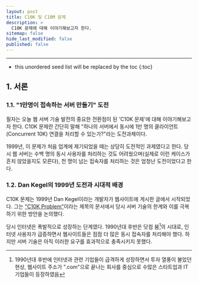 ```yaml
---
layout: post
title: C10K 및 C10M 문제
description: >
  C10K 문제에 대해 이야기해보고자 한다.
sitemap: false
hide_last_modified: false
published: false
---
```


---

* this unordered seed list will be replaced by the toc
{:toc}

## 1. 서론

### 1.1. "1만명이 접속하는 서버 만들기" 도전

필자는 오늘 웹 서버 기술 발전의 중요한 전환점이 된 'C10K 문제'에 대해 이야기해보고자 한다. C10K 문제란 간단히 말해 "하나의 서버에서 동시에 1만 명의 클라이언트(Concurrent 10K) 연결을 처리할 수 있는가?"라는 도전과제이다.

1999년, 이 문제가 처음 업계에 제기되었을 때는 상당히 도전적인 과제였다고 한다. 당시 웹 서버는 수백 명의 동시 사용자를 처리하는 것도 어려웠으며(실제로 이런 케이스가 흔치 않았을지도 모른다), 천 명이 넘는 접속자를 처리하는 것은 엄청난 도전이었다고 한다.

### 1.2. Dan Kegel의 1999년 도전과 시대적 배경

C10K 문제는 1999년 Dan Kegel이라는 개발자가 웹사이트에 게시한 글에서 시작되었다. 그는 ["C10K Problem"](https://web.archive.org/web/19990508164301/http://www.kegel.com/c10k.html)이라는 제목의 문서에서 당시 서버 기술의 한계와 이를 극복하기 위한 방안을 논의했다.

당시 인터넷은 폭발적으로 성장하는 단계였다. 1990년대 후반은 닷컴 붐[^1]의 시대로, 인터넷 사용자가 급증하면서 웹사이트들은 점점 더 많은 동시 접속자를 처리해야 했다. 하지만 서버 기술은 아직 이러한 요구를 효과적으로 충족시키지 못했다.

[^1]: 1990년대 후반에 인터넷과 관련 기업들이 급격하게 성장하면서 투자 열풍이 불었던 현상, 웹사이트 주소가 ".com"으로 끝나는 회사를 중심으로 수많은 스타트업과 IT 기업들이 등장하였음